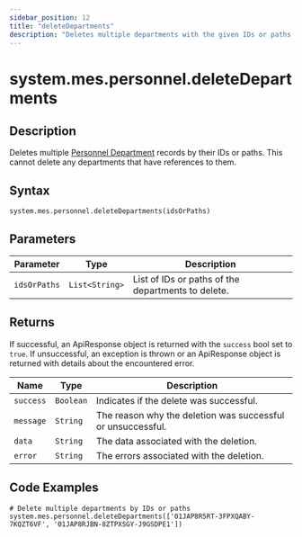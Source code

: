 ```yaml
---
sidebar_position: 12
title: "deleteDepartments"
description: "Deletes multiple departments with the given IDs or paths."
---
```


# system.mes.personnel.deleteDepartments

## Description

Deletes multiple [Personnel Department](../../data-model/personnel-model/personnel-department) records by their IDs or paths.
This cannot delete any departments that have references to them.

## Syntax

```
system.mes.personnel.deleteDepartments(idsOrPaths)
```

## Parameters

| Parameter    | Type           | Description                                               |
| ------------ | -------------- | --------------------------------------------------------- |
| `idsOrPaths` | `List<String>` | List of IDs or paths of the departments to delete.        |

## Returns

If successful, an ApiResponse object is returned with the `success` bool set to `true`. If unsuccessful, an exception is thrown or an ApiResponse object is returned with details about the encountered error.

| Name      | Type      | Description                                                 |
| --------- | --------- | ----------------------------------------------------------- |
| `success` | `Boolean` | Indicates if the delete was successful.                     |
| `message` | `String`  | The reason why the deletion was successful or unsuccessful. |
| `data`    | `String`  | The data associated with the deletion.                      |
| `error`   | `String`  | The errors associated with the deletion.                    |

## Code Examples

```
# Delete multiple departments by IDs or paths
system.mes.personnel.deleteDepartments(['01JAP8R5RT-3FPXQABY-7KQZT6VF', '01JAP8RJBN-8ZTPXSGY-J9GSDPE1'])
```